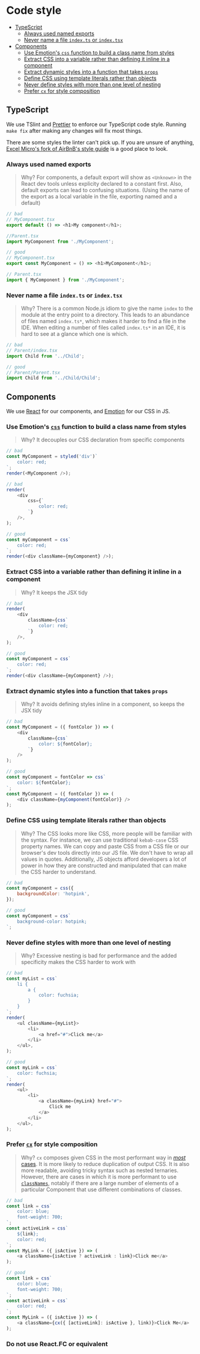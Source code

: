 # Code style

<!-- START doctoc generated TOC please keep comment here to allow auto update -->
<!-- DON'T EDIT THIS SECTION, INSTEAD RE-RUN doctoc TO UPDATE -->
<!-- Automatically created with yarn run createtoc and on push hook -->

- [TypeScript](#typescript)
  - [Always used named exports](#always-used-named-exports)
  - [Never name a file `index.ts` or `index.tsx`](#never-name-a-file-indexts-or-indextsx)
- [Components](#components)
  - [Use Emotion's `css` function to build a class name from styles](#use-emotions-css-function-to-build-a-class-name-from-styles)
  - [Extract CSS into a variable rather than defining it inline in a component](#extract-css-into-a-variable-rather-than-defining-it-inline-in-a-component)
  - [Extract dynamic styles into a function that takes `props`](#extract-dynamic-styles-into-a-function-that-takes-props)
  - [Define CSS using template literals rather than objects](#define-css-using-template-literals-rather-than-objects)
  - [Never define styles with more than one level of nesting](#never-define-styles-with-more-than-one-level-of-nesting)
  - [Prefer `cx` for style composition](#prefer-cx-for-style-composition)

<!-- END doctoc generated TOC please keep comment here to allow auto update -->

## TypeScript

We use TSlint and [Prettier](https://prettier.io/) to enforce our TypeScript code style.
Running `make fix` after making any changes will fix most things.

There are some styles the linter can't pick up. If you are unsure of anything, [Excel Micro's fork of AirBnB's style
guide](https://github.com/excelmicro/typescript) is a good place to look.

### Always used named exports

> Why? For components, a default export will show as `<Unknown>` in the React dev tools unless explicity declared to a constant first. Also, default exports can lead to confusing situations. (Using the name of the export as a local variable in the file, exporting named and a default)

```js
// bad
// MyComponent.tsx
export default () => <h1>My component</h1>;

//Parent.tsx
import MyComponent from './MyComponent';
```

```js
// good
// MyComponent.tsx
export const MyComponent = () => <h1>MyComponent</h1>;

// Parent.tsx
import { MyComponent } from './MyComponent';
```

### Never name a file `index.ts` or `index.tsx`

> Why? There is a common Node.js idiom to give the name `index` to the module at the entry point to a directory. This leads to an abundance of files named `index.ts*`, which makes it
> harder to find a file in the IDE. When editing a number of files called `index.ts*` in an IDE, it is hard to see at a glance which one is which.

```js
// bad
// Parent/index.tsx
import Child from '../Child';
```

```js
// good
// Parent/Parent.tsx
import Child from '../Child/Child';
```

## Components

We use [React](https://reactjs.org/) for our components, and [Emotion](https://emotion.sh/) for our CSS in JS.

### Use Emotion's [`css`](https://emotion.sh/docs/@emotion/css#css) function to build a class name from styles

> Why? It decouples our CSS declaration from specific components

```js
// bad
const MyComponent = styled('div')`
    color: red;
`;
render(<MyComponent />);

// bad
render(
    <div
        css={`
            color: red;
        `}
    />,
);

// good
const myComponent = css`
    color: red;
`;
render(<div className={myComponent} />);
```

### Extract CSS into a variable rather than defining it inline in a component

> Why? It keeps the JSX tidy

```js
// bad
render(
    <div
        className={css`
            color: red;
        `}
    />,
);

// good
const myComponent = css`
    color: red;
`;
render(<div className={myComponent} />);
```

### Extract dynamic styles into a function that takes `props`

> Why? It avoids defining styles inline in a component, so keeps the JSX tidy

```js
// bad
const MyComponent = ({ fontColor }) => (
    <div
        className={css`
            color: ${fontColor};
        `}
    />
);

// good
const myComponent = fontColor => css`
    color: ${fontColor};
`;
const MyComponent = ({ fontColor }) => (
    <div className={myComponent(fontColor)} />
);
```

### Define CSS using template literals rather than objects

> Why? The CSS looks more like CSS, more people will be familiar with the syntax. For instance, we can use traditional `kebab-case` CSS property names. We can copy and paste CSS from a CSS file or our browser's dev tools directly into our JS file. We don't have to wrap all values in quotes. Additionally, JS objects afford developers a lot of power in how they are constructed and manipulated that can make the CSS harder to understand.

```js
// bad
const myComponent = css({
    backgroundColor: 'hotpink',
});

// good
const myComponent = css`
    background-color: hotpink;
`;
```

### Never define styles with more than one level of nesting

> Why? Excessive nesting is bad for performance and the added specificity makes the CSS harder to work with

```js
// bad
const myList = css`
    li {
        a {
            color: fuchsia;
        }
    }
`;
render(
    <ul className={myList}>
        <li>
            <a href="#">Click me</a>
        </li>
    </ul>,
);

// good
const myLink = css`
    color: fuchsia;
`;
render(
    <ul>
        <li>
            <a className={myLink} href="#">
                Click me
            </a>
        </li>
    </ul>,
);
```

### Prefer [`cx`](https://emotion.sh/docs/@emotion/css#cx) for style composition

> Why? `cx` composes given CSS in the most performant way in [_most_ cases](https://github.com/guardian/dotcom-rendering/pull/126#discussion_r209999843). It is more likely to reduce duplication of output CSS. It is also more readable, avoiding tricky syntax such as nested ternaries. However, there are cases in which it is more performant to use [`classNames`](https://github.com/JedWatson/classnames), notably if there are a large number of elements of a particular Component that use different combinations of classes.

```js
// bad
const link = css`
    color: blue;
    font-weight: 700;
`;
const activeLink = css`
    ${link};
    color: red;
`;
const MyLink = ({ isActive }) => (
    <a className={isActive ? activeLink : link}>Click me</a>
);

// good
const link = css`
    color: blue;
    font-weight: 700;
`;
const activeLink = css`
    color: red;
`;
const MyLink = ({ isActive }) => (
    <a className={cx({ [activeLink]: isActive }, link)}>Click Me</a>
);
```

### Do not use React.FC or equivalent
